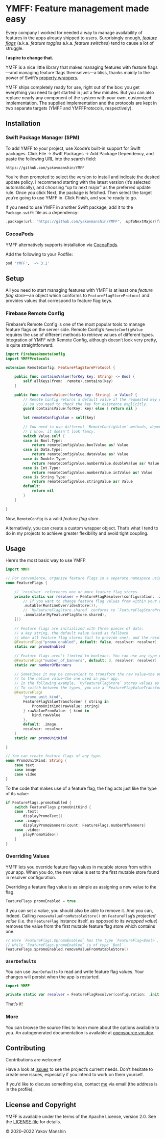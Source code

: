 # YMFF: Feature management made easy

Every company I worked for needed a way to manage availability of features in the apps already shipped to users. Surprisingly enough, [*feature flags*](https://en.wikipedia.org/wiki/Feature_toggle) (a.k.a. *feature toggles* a.k.a. *feature switches*) tend to cause a lot of struggle.

**I aspire to change that.**

YMFF is a nice little library that makes managing features with feature flags—and managing feature flags themselves—a bliss, thanks mainly to the power of Swift’s [property wrappers](https://docs.swift.org/swift-book/LanguageGuide/Properties.html#ID617).

YMFF ships completely ready for use, right out of the box: you get everything you need to get started in just a few minutes. But you can also replace nearly any component of the system with your own, customized implementation. The supplied implementation and the protocols are kept in two separate targets (YMFF and YMFFProtocols, respectively).

## Installation

### Swift Package Manager (SPM)
To add YMFF to your project, use Xcode’s built-in support for Swift packages. Click File → Swift Packages → Add Package Dependency, and paste the following URL into the search field:

```
https://github.com/yakovmanshin/YMFF
```

You’re then prompted to select the version to install and indicate the desired update policy. I recommend starting with the latest version (it’s selected automatically), and choosing “up to next major” as the preferred update rule. Once you click Next, the package is fetched. Then select the target you’re going to use YMFF in. Click Finish, and you’re ready to go.

If you need to use YMFF in another Swift package, add it to the `Package.swift` file as a dependency:

```swift
.package(url: "https://github.com/yakovmanshin/YMFF", .upToNextMajor(from: "3.1.0"))
```

### CocoaPods
YMFF alternatively supports installation via [CocoaPods](https://youtu.be/iEAjvNRdZa0).

Add the following to your Podfile:

```ruby
pod 'YMFF', '~> 3.1'
```

## Setup
All you need to start managing features with YMFF is at least one *feature flag store*—an object which conforms to `FeatureFlagStoreProtocol` and provides values that correspond to feature flag keys.

### Firebase Remote Config
Firebase’s Remote Config is one of the most popular tools to manage feature flags on the server side. Remote Config’s `RemoteConfigValue` requires the use of different methods to retrieve values of different types. Integration of YMFF with Remote Config, although doesn’t look very pretty, is quite straightforward.

```swift
import FirebaseRemoteConfig
import YMFFProtocols

extension RemoteConfig: FeatureFlagStoreProtocol {
    
    public func containsValue(forKey key: String) -> Bool {
        self.allKeys(from: .remote).contains(key)
    }
    
    public func value<Value>(forKey key: String) -> Value? {
        // Remote Config returns a default value if the requested key doesn’t exist,
        // so you need to check the key for existence explicitly.
        guard containsValue(forKey: key) else { return nil }
        
        let remoteConfigValue = self[key]
        
        // You need to use different `RemoteConfigValue` methods, depending on the return type.
        // I know, it doesn’t look fancy.
        switch Value.self {
        case is Bool.Type:
            return remoteConfigValue.boolValue as? Value
        case is Data.Type:
            return remoteConfigValue.dataValue as? Value
        case is Double.Type:
            return remoteConfigValue.numberValue.doubleValue as? Value
        case is Int.Type:
            return remoteConfigValue.numberValue.intValue as? Value
        case is String.Type:
            return remoteConfigValue.stringValue as? Value
        default:
            return nil
        }
    }
    
}
```

Now, `RemoteConfig` is a valid *feature flag store*.

Alternatively, you can create a custom wrapper object. That’s what I tend to do in my projects to achieve greater flexibility and avoid tight coupling.

## Usage
Here’s the most basic way to use YMFF:

```swift
import YMFF

// For convenience, organize feature flags in a separate namespace using an enum.
enum FeatureFlags {
    
    // `resolver` references one or more feature flag stores.
    private static var resolver = FeatureFlagResolver(configuration: .init(stores: [
        // If you want to change feature flag values from within your app, you’ll need at least one mutable store.
        .mutable(RuntimeOverridesStore()),
        // `MyFeatureFlagStore.shared` conforms to `FeatureFlagStoreProtocol`.
        .immutable(MyFeatureFlagStore.shared),
    ]))
    
    // Feature flags are initialized with three pieces of data:
    // a key string, the default value (used as fallback
    // when all feature flag stores fail to provide one), and the resolver.
    @FeatureFlag("promo_enabled", default: false, resolver: resolver)
    static var promoEnabled
    
    // Feature flags aren't limited to booleans. You can use any type of value.
    @FeatureFlag("number_of_banners", default: 3, resolver: resolver)
    static var numberOfBanners
    
    // Sometimes it may be convenient to transform the raw value—the one you receive from the store—
    // to the native value—the one used in your app.
    // In the following example, `MyFeatureFlagStore` stores values as strings, but the app uses an enum.
    // To switch between the types, you use a `FeatureFlagValueTransformer`.
    @FeatureFlag(
        "promo_unit_kind",
        FeatureFlagValueTransformer { string in
            PromoUnitKind(rawValue: string)
        } rawValueFromValue: { kind in
            kind.rawValue
        },
        default: .image,
        resolver: resolver
    )
    static var promoUnitKind
    
}

// You can create feature flags of any type.
enum PromoUnitKind: String {
    case text
    case image
    case video
}
```

To the code that makes use of a feature flag, the flag acts just like the type of its value:

```swift
if FeatureFlags.promoEnabled {
    switch FeatureFlags.promoUnitKind {
    case .text:
        displayPromoText()
    case .image:
        displayPromoBanners(count: FeatureFlags.numberOfBanners)
    case .video:
        playPromoVideo()
    }
}
```

### Overriding Values

YMFF lets you override feature flag values in mutable stores from within your app. When you do, the new value is set to the first mutable store found in resolver configuration.

Overriding a feature flag value is as simple as assigning a new value to the flag.

```swift
FeatureFlags.promoEnabled = true
```

If you can set a value, you should also be able to remove it. And you can, indeed. Calling `removeValueFromMutableStore()` on `FeatureFlag`’s *projected value* (i.e. the `FeatureFlag` instance itself, as opposed to its *wrapped value*) removes the value from the first mutable feature flag store which contains one.

```swift
// Here `FeatureFlags.$promoEnabled` has the type `FeatureFlag<Bool>`, 
// while `FeatureFlags.promoEnabled` is of type `Bool`.
FeatureFlags.$promoEnabled.removeValueFromMutableStore()
```

### `UserDefaults`

You can use `UserDefaults` to read and write feature flag values. Your changes will persist when the app is restarted.

```swift
import YMFF

private static var resolver = FeatureFlagResolver(configuration: .init(stores: [.mutable(UserDefaultsStore())]))
```

That’s it!

### More

You can browse the source files to learn more about the options available to you. An autogenerated documentation is available at [opensource.ym.dev](https://opensource.ym.dev/YMFF/).

## Contributing
Contributions are welcome!

Have a look at [issues](https://github.com/yakovmanshin/YMFF/issues) to see the project’s current needs. Don’t hesitate to create new issues, especially if you intend to work on them yourself.

If you’d like to discuss something else, contact [me](https://github.com/yakovmanshin) via email (the address is in the profile).

## License and Copyright
YMFF is available under the terms of the Apache License, version 2.0. See the [LICENSE file](https://github.com/yakovmanshin/YMFF/blob/main/LICENSE) for details.

© 2020–2022 Yakov Manshin
